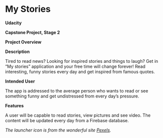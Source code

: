 # My Stories


<b>Udacity</b>

<b>Capstone Project, Stage 2</b>

<b>Project Overview</b>

<b>Description</b>

Tired to read news? Looking for inspired stories and things to laugh? Get in “My stories”
application and your free time will change forever! Read interesting, funny stories every day and
get inspired from famous quotes.

<b>Intended User</b>

The app is addressed to the average person who wants to read or see something funny and get undistressed from every day’s pressure.

<b>Features</b>

A user will be capable to read stories, view pictures and see video. The content will be updated every day from a Firebase database.

_The launcher icon is from the wonderful site <a href='https://www.pexels.com' target="_blank">Pexels</a>._